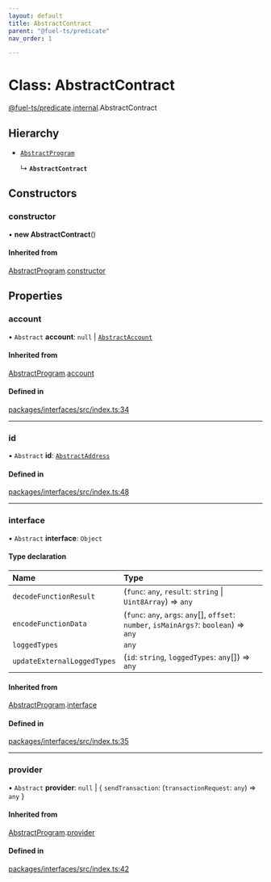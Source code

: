 ```yaml
---
layout: default
title: AbstractContract
parent: "@fuel-ts/predicate"
nav_order: 1

---
```


# Class: AbstractContract

[@fuel-ts/predicate](../index.md).[internal](../namespaces/internal.md).AbstractContract

## Hierarchy

- [`AbstractProgram`](internal-AbstractProgram.md)

  ↳ **`AbstractContract`**

## Constructors

### constructor

• **new AbstractContract**()

#### Inherited from

[AbstractProgram](internal-AbstractProgram.md).[constructor](internal-AbstractProgram.md#constructor)

## Properties

### account

• `Abstract` **account**: ``null`` \| [`AbstractAccount`](internal-AbstractAccount.md)

#### Inherited from

[AbstractProgram](internal-AbstractProgram.md).[account](internal-AbstractProgram.md#account)

#### Defined in

[packages/interfaces/src/index.ts:34](https://github.com/FuelLabs/fuels-ts/blob/master/packages/interfaces/src/index.ts#L34)

___

### id

• `Abstract` **id**: [`AbstractAddress`](internal-AbstractAddress.md)

#### Defined in

[packages/interfaces/src/index.ts:48](https://github.com/FuelLabs/fuels-ts/blob/master/packages/interfaces/src/index.ts#L48)

___

### interface

• `Abstract` **interface**: `Object`

#### Type declaration

| Name | Type |
| :------ | :------ |
| `decodeFunctionResult` | (`func`: `any`, `result`: `string` \| `Uint8Array`) => `any` |
| `encodeFunctionData` | (`func`: `any`, `args`: `any`[], `offset`: `number`, `isMainArgs?`: `boolean`) => `any` |
| `loggedTypes` | `any` |
| `updateExternalLoggedTypes` | (`id`: `string`, `loggedTypes`: `any`[]) => `any` |

#### Inherited from

[AbstractProgram](internal-AbstractProgram.md).[interface](internal-AbstractProgram.md#interface)

#### Defined in

[packages/interfaces/src/index.ts:35](https://github.com/FuelLabs/fuels-ts/blob/master/packages/interfaces/src/index.ts#L35)

___

### provider

• `Abstract` **provider**: ``null`` \| { `sendTransaction`: (`transactionRequest`: `any`) => `any`  }

#### Inherited from

[AbstractProgram](internal-AbstractProgram.md).[provider](internal-AbstractProgram.md#provider)

#### Defined in

[packages/interfaces/src/index.ts:42](https://github.com/FuelLabs/fuels-ts/blob/master/packages/interfaces/src/index.ts#L42)
